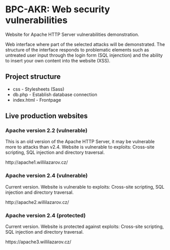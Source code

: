 <h1>BPC-AKR: Web security vulnerabilities</h1>

<p>Website for Apache HTTP Server vulnerabilities demonstration.</p>
<p>Web interface where part of the selected attacks will be demonstrated. The structure of the interface responds to problematic elements such as untreated user input through the login form (SQL injenction) and the ability to insert your own content into the website (XSS).</p>

<h2>Project structure</h2>
<ul>
<li>css - Stylesheets (Sass)</li>
<li>db.php - Establish database connection</li>
<li>index.html - Frontpage</li>
</ul>

<h2>Live production websites</h2>
<h3>Apache version 2.2 (vulnerable)</h3>
<p>This is an old version of the Apache HTTP Server, it may be vulnerable more to attacks than v2.4. Website is vulnerable to exploits: Cross-site scripting, SQL injection and directory traversal.</p>
<p>http://apache1.willilazarov.cz/</p>
<h3>Apache version 2.4 (vulnerable)</h3>
<p>Current version. Website is vulnerable to exploits: Cross-site scripting, SQL injection and directory traversal.</p>
<p>http://apache2.willilazarov.cz/</p>
<h3>Apache version 2.4 (protected)</h3>
<p>Current version. Website is protected against exploits: Cross-site scripting, SQL injection and directory traversal.</p>
<p>https://apache3.willilazarov.cz/</p>
